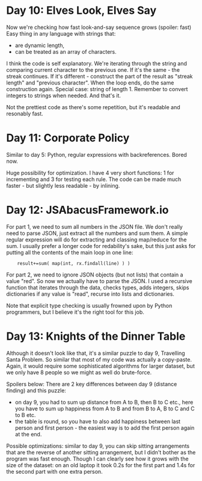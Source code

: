# Day 10: Elves Look, Elves Say

Now we're checking how fast look-and-say sequence grows (spoiler: fast)
Easy thing in any language with strings that:
* are dynamic length,
* can be treated as an array of characters.

I think the code is self explanatory. We're iterating through the string and
comparing current character to the previous one. If it's the same - the streak continues.
If it's different - construct the part of the result as "streak length" and "previous character".
When the loop ends, do the same construction again. Special case: string of length 1.
Remember to convert integers to strings when needed. And that's it.

Not the prettiest code as there's some repetition, but it's readable and resonably fast.

# Day 11: Corporate Policy

Similar to day 5: Python, regular expressions with backreferences. Bored now.

Huge possibility for optimization. I have 4 very short functions: 1 for incrementing
and 3 for testing each rule. The code can be made much faster - but slightly less readable -
by inlining.

# Day 12: JSAbacusFramework.io

For part 1, we need to sum all numbers in the JSON file. We don't really need to parse JSON,
just extract all the numbers and sum them. A simple regular expression will do for
extracting and classing map/reduce for the sum. I usually prefer a longer code for
redability's sake, but this just asks for putting all the contents of the main loop in
one line:

        result+=sum( map(int, rx.findall(line) ) )

For part 2, we need to ignore JSON objects (but not lists) that contain a value "red".
So now we actually have to parse the JSON. I used a recursive function that iterates
through the data, checks types, adds integers, skips dictionaries if any value is "read",
recurse into lists and dictionaries.

Note that explicit type checking is usually frowned upon by Python programmers, but I
believe it's the right tool for this job.

# Day 13: Knights of the Dinner Table

Although it doesn't look like that, it's a similar puzzle to day 9, Travelling Santa 
Problem. So similar that most of my code was actually a copy-paste. Again, it would require
some sophisticated algorithms for larger dataset, but we only have 8 people so we might as
well do brute-force.

Spoilers below:
There are 2 key differences between day 9 (distance finding) and this puzzle:
* on day 9, you had to sum up distance from A to B, then B to C etc., here you have
to sum up happiness from A to B and from B to A, B to C and C to B etc.
* the table is round, so you have to also add happiness between last person and first
person - the easiest way is to add the first person again at the end.

Possible optimizations: similar to day 9, you can skip sitting arrangements that are
the reverse of another sitting arrangement, but I didn't bother as the program was fast
enough. Though I can clearly see how it grows with the size of the dataset: on an old
laptop it took 0.2s for the first part and 1.4s for the second part with one extra
person.
